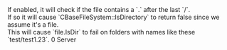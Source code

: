 <function name="holylib_filesystem_easydircheck" parent="" type="libraryfield">
    <description>
		If enabled, it will check if the file contains a `.` after the last `/`.<br>
		If so it will cause `CBaseFileSystem::IsDirectory` to return false since we assume it's a file.<br>
		This will cause `file.IsDir` to fail on folders with names like these `test/test1.23`.
    </description>
    <value>0</value>
    <realm>Server</realm>
</function>